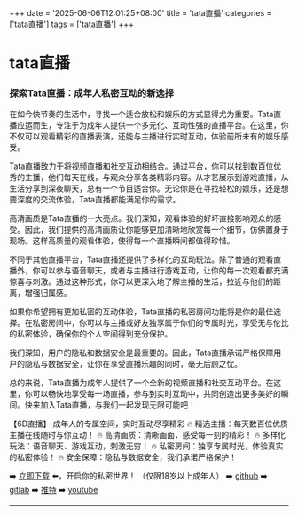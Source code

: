 +++
date = '2025-06-06T12:01:25+08:00'
title = 'tata直播'
categories = ['tata直播']
tags = ['tata直播']
+++

# tata直播

### 探索Tata直播：成年人私密互动的新选择

在如今快节奏的生活中，寻找一个适合放松和娱乐的方式显得尤为重要。Tata直播应运而生，专注于为成年人提供一个多元化、互动性强的直播平台。在这里，你不仅可以观看精彩的直播表演，还能与主播进行实时互动，体验前所未有的娱乐感受。

Tata直播致力于将视频直播和社交互动相结合。通过平台，你可以找到数百位优秀的主播，他们每天在线，与观众分享各类精彩内容。从才艺展示到游戏直播，从生活分享到深夜聊天，总有一个节目适合你。无论你是在寻找轻松的娱乐，还是想要深度的交流体验，Tata直播都能满足你的需求。

高清画质是Tata直播的一大亮点。我们深知，观看体验的好坏直接影响观众的感受。因此，我们提供的高清画质让你能够更加清晰地欣赏每一个细节，仿佛置身于现场。这样高质量的观看体验，使得每一个直播瞬间都值得珍惜。

不同于其他直播平台，Tata直播还提供了多样化的互动玩法。除了普通的观看直播外，你可以参与语音聊天，或者与主播进行游戏互动，让你的每一次观看都充满惊喜与刺激。通过这种形式，你可以更深入地了解主播的生活，拉近与他们的距离，增强归属感。

如果你希望拥有更加私密的互动体验，Tata直播的私密房间功能将是你的最佳选择。在私密房间中，你可以与主播或好友独享属于你们的专属时光，享受无与伦比的私密体验，确保你的个人空间得到充分保护。

我们深知，用户的隐私和数据安全是最重要的。因此，Tata直播承诺严格保障用户的隐私与数据安全，让你在享受直播乐趣的同时，毫无后顾之忧。

总的来说，Tata直播为成年人提供了一个全新的视频直播和社交互动平台。在这里，你可以畅快地享受每一场直播，参与到实时互动中，共同创造出更多美好的瞬间。快来加入Tata直播，与我们一起发现无限可能吧！

【6D直播】
成年人的专属空间，实时互动尽享精彩
🔥 精选主播：每天数百位优质主播在线随时与你互动！
🔥 高清画质：清晰画面，感受每一刻的精彩！
🔥 多样化玩法：语音聊天、游戏互动，刺激无穷！
🔥 私密房间：独享专属时光，体验真实的私密体验！
🔥 安全保障：隐私与数据安全，我们承诺严格保护！

➡️ [立即下载](https://down123.s3.ap-east-1.amazonaws.com/down/down.html?channelCode=blog) ⬅️，开启你的私密世界！
（仅限18岁以上成年人）
➡️ [github](https://aldult-live.github.io/)
➡️ [gitlab](https://seo-09598d.gitlab.io/)
➡️ [推特](https://x.com/wegame33)
➡️ [youtube](https://www.youtube.com/@6Dlive)

---
